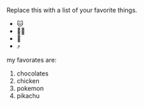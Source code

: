 Replace this with a list of your favorite things.
- 🐱
- 🧑‍🎨
- 🎂
- ⤴️
 
 my favorates are:
 1. chocolates
 2. chicken
 3. pokemon
 4. pikachu
